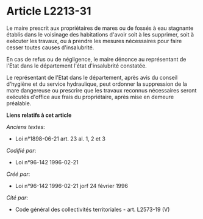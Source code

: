 # Article L2213-31

Le maire prescrit aux propriétaires de mares ou de fossés à eau stagnante établis dans le voisinage des habitations d'avoir
soit à les supprimer, soit à exécuter les travaux, ou à prendre les mesures nécessaires pour faire cesser toutes causes
d'insalubrité.

En cas de refus ou de négligence, le maire dénonce au représentant de l'Etat dans le département l'état d'insalubrité
constatée.

Le représentant de l'Etat dans le département, après avis du conseil d'hygiène et du service hydraulique, peut ordonner la
suppression de la mare dangereuse ou prescrire que les travaux reconnus nécessaires seront exécutés d'office aux frais du
propriétaire, après mise en demeure préalable.

**Liens relatifs à cet article**

_Anciens textes_:

  - Loi n°1898-06-21 art. 23 al. 1, 2 et 3

_Codifié par_:

  - Loi n°96-142 1996-02-21

_Créé par_:

  - Loi n°96-142 1996-02-21 jorf 24 février 1996

_Cité par_:

  - Code général des collectivités territoriales - art. L2573-19 (V)
